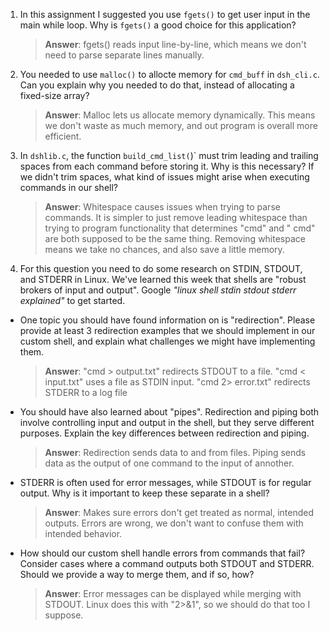 1. In this assignment I suggested you use `fgets()` to get user input in the main while loop. Why is `fgets()` a good choice for this application?

    > **Answer**:  fgets() reads input line-by-line, which means we don't need to parse separate lines manually.

2. You needed to use `malloc()` to allocte memory for `cmd_buff` in `dsh_cli.c`. Can you explain why you needed to do that, instead of allocating a fixed-size array?

    > **Answer**:  Malloc lets us allocate memory dynamically. This means we don't waste as much memory, and out program is overall more efficient.


3. In `dshlib.c`, the function `build_cmd_list(`)` must trim leading and trailing spaces from each command before storing it. Why is this necessary? If we didn't trim spaces, what kind of issues might arise when executing commands in our shell?

    > **Answer**:  Whitespace causes issues when trying to parse commands. It is simpler to just remove leading whitespace than trying to program functionality that determines "cmd" and "       cmd" are both supposed to be the same thing. Removing whitespace means we take no chances, and also save a little memory.

4. For this question you need to do some research on STDIN, STDOUT, and STDERR in Linux. We've learned this week that shells are "robust brokers of input and output". Google _"linux shell stdin stdout stderr explained"_ to get started.

- One topic you should have found information on is "redirection". Please provide at least 3 redirection examples that we should implement in our custom shell, and explain what challenges we might have implementing them.

    > **Answer**:  "cmd > output.txt" redirects STDOUT to a file.
    "cmd < input.txt" uses a file as STDIN input.
    "cmd 2> error.txt" redirects STDERR to a log file

- You should have also learned about "pipes". Redirection and piping both involve controlling input and output in the shell, but they serve different purposes. Explain the key differences between redirection and piping.

    > **Answer**:  Redirection sends data to and from files. Piping sends data as the output of one command to the input of annother. 

- STDERR is often used for error messages, while STDOUT is for regular output. Why is it important to keep these separate in a shell?

    > **Answer**:  Makes sure errors don't get treated as normal, intended outputs. Errors are wrong, we don't want to confuse them with intended behavior.

- How should our custom shell handle errors from commands that fail? Consider cases where a command outputs both STDOUT and STDERR. Should we provide a way to merge them, and if so, how?

    > **Answer**:  Error messages can be displayed while merging with STDOUT. Linux does this with "2>&1", so we should do that too I suppose.
